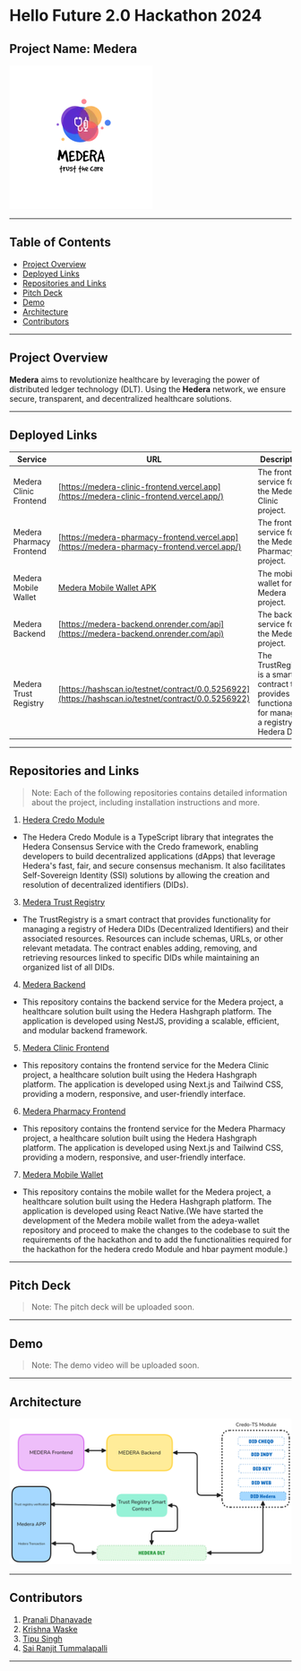 # Hello Future 2.0 Hackathon 2024 <!-- omit from toc -->

## Project Name: **Medera** <!-- omit from toc -->

![Medera Logo](./assets/medera.png)

---

## Table of Contents <!-- omit from toc -->

- [Project Overview](#project-overview)
- [Deployed Links](#deployed-links)
- [Repositories and Links](#repositories-and-links)
- [Pitch Deck](#pitch-deck)
- [Demo](#demo)
- [Architecture](#architecture)
- [Contributors](#contributors)

---

## Project Overview

**Medera** aims to revolutionize healthcare by leveraging the power of distributed ledger technology (DLT). Using the **Hedera** network, we ensure secure, transparent, and decentralized healthcare solutions.

---

## Deployed Links

| Service                  | URL                                                                                                  | Description                                                                                               |
| ------------------------ | ---------------------------------------------------------------------------------------------------- | --------------------------------------------------------------------------------------------------------- |
| Medera Clinic Frontend   | [https://medera-clinic-frontend.vercel.app](https://medera-clinic-frontend.vercel.app/)              | The frontend service for the Medera Clinic project.                                                       |
| Medera Pharmacy Frontend | [https://medera-pharmacy-frontend.vercel.app](https://medera-pharmacy-frontend.vercel.app/)          | The frontend service for the Medera Pharmacy project.                                                     |
| Medera Mobile Wallet     | [Medera Mobile Wallet APK](https://drive.google.com/file/d/1MoS4d-ALYpfBKiljtm_-G1peWmLyeC6V/view)   | The mobile wallet for the Medera project.                                                                 |
| Medera Backend           | [https://medera-backend.onrender.com/api](https://medera-backend.onrender.com/api)                   | The backend service for the Medera project.                                                               |
| Medera Trust Registry    | [https://hashscan.io/testnet/contract/0.0.5256922](https://hashscan.io/testnet/contract/0.0.5256922) | The TrustRegistry is a smart contract that provides functionality for managing a registry of Hedera DIDs. |

---

## Repositories and Links

> Note: Each of the following repositories contains detailed information about the project, including installation instructions and more.

1.  [Hedera Credo Module](https://github.com/sairanjit/hedera-credo-module)

- The Hedera Credo Module is a TypeScript library that integrates the Hedera Consensus Service with the Credo framework, enabling developers to build decentralized applications (dApps) that leverage Hedera's fast, fair, and secure consensus mechanism. It also facilitates Self-Sovereign Identity (SSI) solutions by allowing the creation and resolution of decentralized identifiers (DIDs).

3.  [Medera Trust Registry](https://github.com/tipusinghaw/medera-trust-registry)

- The TrustRegistry is a smart contract that provides functionality for managing a registry of Hedera DIDs (Decentralized Identifiers) and their associated resources. Resources can include schemas, URLs, or other relevant metadata. The contract enables adding, removing, and retrieving resources linked to specific DIDs while maintaining an organized list of all DIDs.

4.  [Medera Backend](https://github.com/GHkrishna/medera-backend)

- This repository contains the backend service for the Medera project, a healthcare solution built using the Hedera Hashgraph platform. The application is developed using NestJS, providing a scalable, efficient, and modular backend framework.

5.  [Medera Clinic Frontend](https://github.com/pranalidhanavade/medera-clinic-frontend)

- This repository contains the frontend service for the Medera Clinic project, a healthcare solution built using the Hedera Hashgraph platform. The application is developed using Next.js and Tailwind CSS, providing a modern, responsive, and user-friendly interface.

6.  [Medera Pharmacy Frontend](https://github.com/pranalidhanavade/medera-pharmacy-frontend)

- This repository contains the frontend service for the Medera Pharmacy project, a healthcare solution built using the Hedera Hashgraph platform. The application is developed using Next.js and Tailwind CSS, providing a modern, responsive, and user-friendly interface.

7.  [Medera Mobile Wallet](https://github.com/sairanjit/medera-wallet)

- This repository contains the mobile wallet for the Medera project, a healthcare solution built using the Hedera Hashgraph platform. The application is developed using React Native.(We have started the development of the Medera mobile wallet from the adeya-wallet repository and proceed to make the changes to the codebase to suit the requirements of the hackathon and to add the functionalities required for the hackathon for the hedera credo Module and hbar payment module.)

---

## Pitch Deck

> Note: The pitch deck will be uploaded soon.

---

## Demo

> Note: The demo video will be uploaded soon.

---

## Architecture

![Medera Architecture](./assets/medera-architecture.png)

---

## Contributors

1. [Pranali Dhanavade](https://github.com/pranalidhanavade)
2. [Krishna Waske](https://github.com/GHkrishna)
3. [Tipu Singh](https://github.com/tipusinghaw)
4. [Sai Ranjit Tummalapalli](https://github.com/sairanjit)

---
